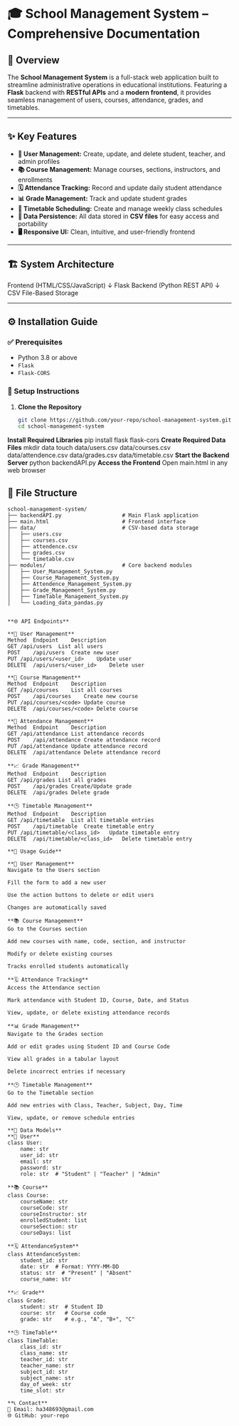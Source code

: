 # 🎓 School Management System – Comprehensive Documentation

## 📌 Overview  
The **School Management System** is a full-stack web application built to streamline administrative operations in educational institutions. Featuring a **Flask** backend with **RESTful APIs** and a **modern frontend**, it provides seamless management of users, courses, attendance, grades, and timetables.

---

## ✨ Key Features

- **👤 User Management:** Create, update, and delete student, teacher, and admin profiles  
- **📚 Course Management:** Manage courses, sections, instructors, and enrollments  
- **🗓️ Attendance Tracking:** Record and update daily student attendance  
- **📊 Grade Management:** Track and update student grades  
- **📆 Timetable Scheduling:** Create and manage weekly class schedules  
- **💾 Data Persistence:** All data stored in **CSV files** for easy access and portability  
- **🖥️ Responsive UI:** Clean, intuitive, and user-friendly frontend  

---

## 🏗️ System Architecture
Frontend (HTML/CSS/JavaScript)
↓
Flask Backend (Python REST API)
↓
CSV File-Based Storage


---

## ⚙️ Installation Guide

### ✅ Prerequisites
- Python 3.8 or above  
- `Flask`  
- `Flask-CORS`

### 🧰 Setup Instructions

1. **Clone the Repository**
   ```bash
   git clone https://github.com/your-repo/school-management-system.git
   cd school-management-system
**Install Required Libraries**
pip install flask flask-cors
**Create Required Data Files**
mkdir data
touch data/users.csv data/courses.csv data/attendence.csv data/grades.csv data/timetable.csv
**Start the Backend Server**
python backendAPI.py
**Access the Frontend**
Open main.html in any web browser

## 📁 File Structure

```text
school-management-system/
├── backendAPI.py                   # Main Flask application
├── main.html                       # Frontend interface
├── data/                           # CSV-based data storage
│   ├── users.csv
│   ├── courses.csv
│   ├── attendence.csv
│   ├── grades.csv
│   └── timetable.csv
├── modules/                        # Core backend modules
│   ├── User_Management_System.py
│   ├── Course_Management_System.py
│   ├── Attendence_Management_System.py
│   ├── Grade_Management_System.py
│   ├── TimeTable_Management_System.py
│   └── Loading_data_pandas.py


**🌐 API Endpoints**

**👥 User Management**
Method	Endpoint	Description
GET	/api/users	List all users
POST	/api/users	Create new user
PUT	/api/users/<user_id>	Update user
DELETE	/api/users/<user_id>	Delete user

**📘 Course Management**
Method	Endpoint	Description
GET	/api/courses	List all courses
POST	/api/courses	Create new course
PUT	/api/courses/<code>	Update course
DELETE	/api/courses/<code>	Delete course

**📝 Attendance Management**
Method	Endpoint	Description
GET	/api/attendance	List attendance records
POST	/api/attendance	Create attendance record
PUT	/api/attendance	Update attendance record
DELETE	/api/attendance	Delete attendance record

**📈 Grade Management**
Method	Endpoint	Description
GET	/api/grades	List all grades
POST	/api/grades	Create/Update grade
DELETE	/api/grades	Delete grade

**🕒 Timetable Management**
Method	Endpoint	Description
GET	/api/timetable	List all timetable entries
POST	/api/timetable	Create timetable entry
PUT	/api/timetable/<class_id>	Update timetable entry
DELETE	/api/timetable/<class_id>	Delete timetable entry

**🧭 Usage Guide**

**👤 User Management**
Navigate to the Users section

Fill the form to add a new user

Use the action buttons to delete or edit users

Changes are automatically saved

**📚 Course Management**
Go to the Courses section

Add new courses with name, code, section, and instructor

Modify or delete existing courses

Tracks enrolled students automatically

**🗓️ Attendance Tracking**
Access the Attendance section

Mark attendance with Student ID, Course, Date, and Status

View, update, or delete existing attendance records

**📊 Grade Management**
Navigate to the Grades section

Add or edit grades using Student ID and Course Code

View all grades in a tabular layout

Delete incorrect entries if necessary

**🕒 Timetable Management**
Go to the Timetable section

Add new entries with Class, Teacher, Subject, Day, Time

View, update, or remove schedule entries

**🧬 Data Models**
**👤 User**
class User:
    name: str
    user_id: str
    email: str
    password: str
    role: str  # "Student" | "Teacher" | "Admin"

**📚 Course**
class Course:
    courseName: str
    courseCode: str
    courseInstructor: str
    enrolledStudent: list
    courseSection: str
    courseDays: list
    
**🗓️ AttendanceSystem**
class AttendanceSystem:
    student_id: str
    date: str  # Format: YYYY-MM-DD
    status: str  # "Present" | "Absent"
    course_name: str
    
**📈 Grade**
class Grade:
    student: str  # Student ID
    course: str   # Course code
    grade: str    # e.g., "A", "B+", "C"
    
**🕒 TimeTable**
class TimeTable:
    class_id: str
    class_name: str
    teacher_id: str
    teacher_name: str
    subject_id: str
    subject_name: str
    day_of_week: str
    time_slot: str
    
**📞 Contact**
📧 Email: ha348693@gmail.com
🌐 GitHub: your-repo
